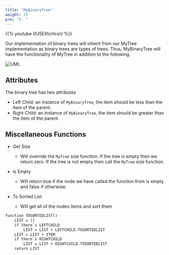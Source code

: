 ```yaml
---
title: "MyBinaryTree"
weight: 25
pre: "5. "
---
```

{{% youtube 0U5EXtcHcsU %}}

Our implementation of binary trees will inherit from our MyTree implementation as binary trees are types of trees. Thus, MyBinaryTree will have the functionality of MyTree in addition to the following. 

![UML](../../images/4/binary_uml.png)

Attributes
---

The binary tree has two attributes
- Left Child: an instance of `MyBinaryTree`, the item should be less than the item of the parent.
- Right Child: an instance of `MyBinaryTree`, the item should be greater than the item of the parent.


Miscellaneous Functions
---

- Get Size
    - Will override the `MyTree` size function. If the tree is empty then we return zero. If the tree is not empty then call the `MyTree` size function. 

- Is Empty
    - Will return true if the node we have called the function from is empty and false if otherwise. 

- To Sorted List
    - Will get all of the nodes items and sort them
``` tex
function TOSORTEDLIST()
    LIST = []
    if there`s LEFTCHILD
        LIST = LIST + LEFTCHILD.TOSORTEDLIST
    LIST = LIST + ITEM
    if there`s RIGHTCHILD
        LIST = LIST + RIGHTCHILD.TOSORTEDLIST
    return LIST
```

